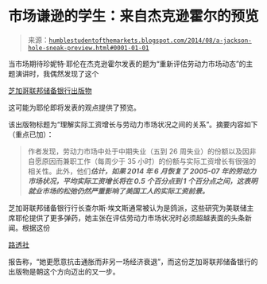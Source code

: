 <!--yml

类别：未分类

日期：2024-05-18 03:35:03

-->

# 市场谦逊的学生：来自杰克逊霍尔的预览

> 来源：[`humblestudentofthemarkets.blogspot.com/2014/08/a-jackson-hole-sneak-preview.html#0001-01-01`](https://humblestudentofthemarkets.blogspot.com/2014/08/a-jackson-hole-sneak-preview.html#0001-01-01)

当市场期待珍妮特·耶伦在杰克逊霍尔发表的题为“重新评估劳动力市场动态”的主题演讲时，我偶然发现了这个

[芝加哥联邦储备银行出版物](http://chicagofed.org/digital_assets/publications/chicago_fed_letter/2014/cfloctober2014_327.pdf)

这可能为耶伦即将发表的观点提供了预览。

该出版物标题为“理解实际工资增长与劳动力市场状况之间的关系”。摘要内容如下（重点已加）：

> 作者发现，劳动力市场中处于中期失业（五到 26 周失业）的份额以及因非自愿原因而兼职工作（每周少于 35 小时）的份额与实际工资增长有很强的相关性。此外，他们***估计，如果 2014 年 6 月恢复了 2005-07 年的劳动力市场状况，平均实际工资增长将在 0.5 个百分点到 1 个百分点之间，这表明就业市场的松弛仍然严重影响了美国工人的实际工资前景。***

芝加哥联邦储备银行行长查尔斯·埃文斯通常被认为是鸽派，这些研究为美联储主席耶伦提供了更多弹药，她主张在评估劳动力市场状况时必须超越表面的头条新闻。根据这份

[路透社](http://www.reuters.com/article/2014/08/12/us-usa-fed-yellen-insight-idUSKBN0GC1SA20140812)

报告称，“她更愿意抗击通胀而非另一场经济衰退”，而这份芝加哥联邦储备银行的出版物是朝这个方向迈出的又一步。
